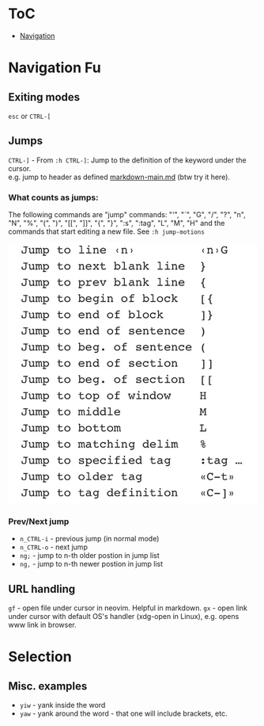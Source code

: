 # ToC
- [Navigation](#navigation-fu)

# Navigation Fu
## Exiting modes
`esc` or `CTRL-[`

## Jumps
`CTRL-]` - From `:h CTRL-]`: Jump to the definition of the keyword under the cursor.  
e.g. jump to header as defined [markdown-main.md](../markdown/markdown-main.md#-internal-(headers)-links) (btw try it here).

### What counts as jumps:
The following commands are "jump" commands: "'", "\`", "G", "/", "?", "n", "N", "%", "(", ")", "\[\[", "\]\]", "{", "}", ":s", ":tag", "L", "M", "H" and the commands that start editing a new file. See `:h jump-motions`

![Jumps](assets/list_of_jumps.png)

### Prev/Next jump
- `n_CTRL-i` - previous jump (in normal mode)
- `n_CTRL-o` - next jump 
- `ng;` - jump to n-th older postion in jump list
- `ng,` - jump to n-th newer postion in jump list

## URL handling
`gf` - open file under cursor in neovim. Helpful in markdown.
`gx` - open link under cursor with default OS's handler (xdg-open in Linux), e.g. opens www link in browser.

# Selection
## Misc. examples
- `yiw` - yank inside the word
- `yaw` - yank around the word - that one will include brackets, etc.
